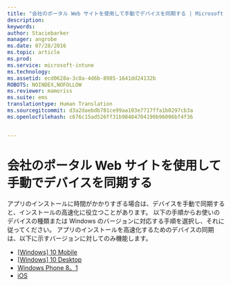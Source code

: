 ```yaml
---
title: "会社のポータル Web サイトを使用して手動でデバイスを同期する | Microsoft Intune"
description: 
keywords: 
author: Staciebarker
manager: angrobe
ms.date: 07/28/2016
ms.topic: article
ms.prod: 
ms.service: microsoft-intune
ms.technology: 
ms.assetid: ecd0628a-3c8a-4d6b-8985-1641dd24132b
ROBOTS: NOINDEX,NOFOLLOW
ms.reviewer: mamoriss
ms.suite: ems
translationtype: Human Translation
ms.sourcegitcommit: d3a2daebdb781ce99aa103e7717ffa1b0297cb3a
ms.openlocfilehash: c676c15ad526ff31b98484704190b96006bf4f36


---
```



# 会社のポータル Web サイトを使用して手動でデバイスを同期する

アプリのインストールに時間がかかりすぎる場合は、デバイスを手動で同期すると、インストールの高速化に役立つことがあります。 以下の手順からお使いのデバイスの種類または Windows のバージョンに対応する手順を選択し、それに従ってください。 アプリのインストールを高速化するためのデバイスの同期は、以下に示すバージョンに対してのみ機能します。

* [[Windows] 10 Mobile](sync-your-device-manually-windows.md#windows-10-mobile)
* [[Windows] 10 Desktop](sync-your-device-manually-windows.md#windows-10-desktop)
* [Windows Phone 8。1](sync-your-device-manually-windows.md#windows-phone-8-1)
* [iOS](sync-your-device-manually-ios.md)



<!--HONumber=Aug16_HO4-->


